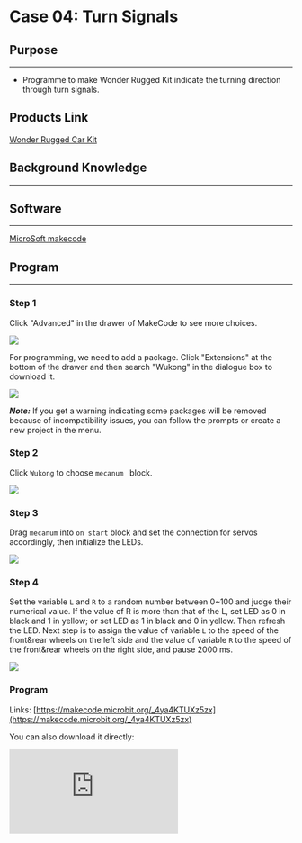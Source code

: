 ﻿# Case 04: Turn Signals

## Purpose
---

- Programme to make Wonder Rugged Kit indicate the turning direction through turn signals.

## Products Link

[Wonder Rugged Car Kit](https://shop.elecfreaks.com/products/elecfreaks-micro-bit-wonder-rugged-car-kit-without-micro-bit-board)

## Background Knowledge

------

## Software

------

[MicroSoft makecode](https://makecode.microbit.org/#)

## Program

------

### Step 1

Click "Advanced" in the drawer of MakeCode to see more choices.

![](https://wiki-media-ef.oss-cn-hongkong.aliyuncs.com//images/Mecanum_wheel_car_kit_case_01_01.png)

For programming, we need to add a package. Click "Extensions" at the bottom of the drawer and then search "Wukong" in the dialogue box to download it.

![](https://wiki-media-ef.oss-cn-hongkong.aliyuncs.com//images/Mecanum_wheel_car_kit_case_01_02.png)

***Note:*** If you get a warning indicating some packages will be removed because of incompatibility issues, you can follow the prompts or create a new project in the menu.

### Step 2

Click `Wukong` to choose `mecanum ` block.



![](https://wiki-media-ef.oss-cn-hongkong.aliyuncs.com//images/Mecanum_wheel_car_kit_case_01_03.png)

### Step 3

Drag `mecanum` into `on start`  block and set the connection for servos accordingly, then initialize the LEDs.



![](https://wiki-media-ef.oss-cn-hongkong.aliyuncs.com//images/Mecanum_wheel_car_kit_case_04_05.png)


### Step 4

Set the variable `L` and `R` to a random number between 0~100 and judge their numerical value. If the value of R is more than that of the L, set LED as 0 in black and 1 in yellow; or set LED as 1 in black and 0 in yellow. Then refresh the LED. Next step is to assign the value of  variable `L` to the speed of the front&rear wheels on the left side and the value of variable `R` to the speed of the front&rear wheels on the right side, and pause 2000 ms.



![](https://wiki-media-ef.oss-cn-hongkong.aliyuncs.com//images/Mecanum_wheel_car_kit_case_04_06.png)


### Program

Links: [https://makecode.microbit.org/_4ya4KTUXz5zx](https://makecode.microbit.org/_4ya4KTUXz5zx)

You can also download it directly:

<div
    style={{
        position: 'relative',
        paddingBottom: '60%',
        overflow: 'hidden',
    }}
>
    <iframe
        src="https://makecode.microbit.org/_4ya4KTUXz5zx"
        frameborder="0"
        sandbox="allow-popups allow-forms allow-scripts allow-same-origin"
        style={{
            position: 'absolute',
            width: '100%',
            height: '100%',
        }}
    />
</div>

### Result

The car changes its direction each 2 seconds at random, the left signals will be on while turning left and right will be on while turning right.

## Exploration

------

## FAQ

------

## Relevant Files

---
